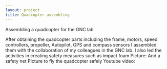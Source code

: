 ```yaml
---
layout: project
title: Quadcopter assembling
---
```

Assembling a quadcopter for the GNC lab

After obtaining the quadcopter parts including the frame, motors, speed controllers, propeller, Autopilot, GPS and compass sensors I assembled them with the collaboration of my colleagues in the GNC lab. I also led the activities in creating safety measures such as impact foam 
Picture:
And a safety net
Picture to fly the quadcopter safely
Youtube video:

